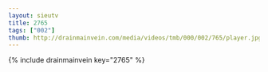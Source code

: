 ```yaml
--- 
layout: sieutv
title: 2765
tags: ["002"]
thumb: http://drainmainvein.com/media/videos/tmb/000/002/765/player.jpg
---
```

{% include drainmainvein key="2765" %} 
